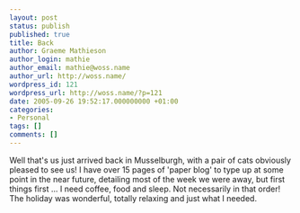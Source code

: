```yaml
---
layout: post
status: publish
published: true
title: Back
author: Graeme Mathieson
author_login: mathie
author_email: mathie@woss.name
author_url: http://woss.name/
wordpress_id: 121
wordpress_url: http://woss.name/?p=121
date: 2005-09-26 19:52:17.000000000 +01:00
categories:
- Personal
tags: []
comments: []
---
```

Well that's us just arrived back in Musselburgh, with a pair of cats obviously pleased to see us!  I have over 15 pages of 'paper blog' to type up at some point in the near future, detailing most of the week we were away, but first things first ... I need coffee, food and sleep.  Not necessarily in that order!  The holiday was wonderful, totally relaxing and just what I needed.
